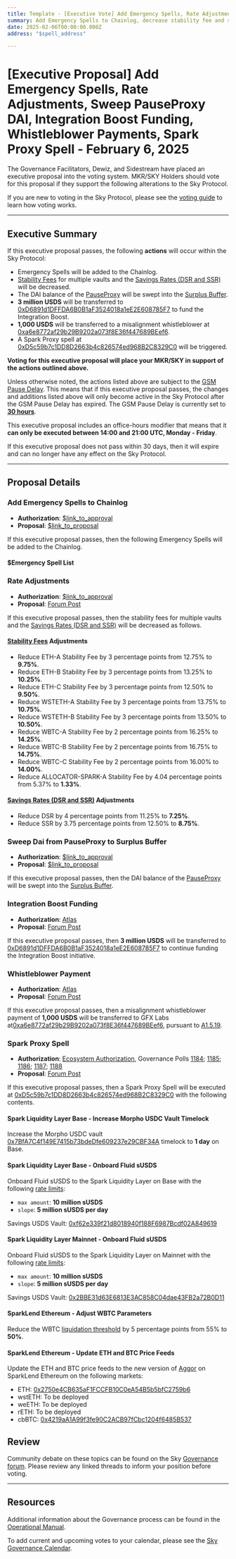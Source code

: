 ```yaml
---
title: Template - [Executive Vote] Add Emergency Spells, Rate Adjustments, Sweep PauseProxy DAI, Integration Boost Funding, Whistleblower Payments, Spark Proxy Spell - February 6, 2025
summary: Add Emergency Spells to Chainlog, decrease stability fee and savings rates, sweep DAI in PauseProxy to the Surplus Buffer, fund Integration Boost, payments to alignment whistleblowers, trigger a Spark Proxy spell.
date: 2025-02-06T00:00:00.000Z
address: "$spell_address"

---
```

# [Executive Proposal] Add Emergency Spells, Rate Adjustments, Sweep PauseProxy DAI, Integration Boost Funding, Whistleblower Payments, Spark Proxy Spell - February 6, 2025

The Governance Facilitators, Dewiz, and Sidestream have placed an executive proposal into the voting system. MKR/SKY Holders should vote for this proposal if they support the following alterations to the Sky Protocol.

If you are new to voting in the Sky Protocol, please see the [voting guide](https://manual.makerdao.com/governance/voting-in-makerdao/on-chain-governance) to learn how voting works.

---

## Executive Summary

If this executive proposal passes, the following **actions** will occur within the Sky Protocol:

- Emergency Spells will be added to the Chainlog.
- [Stability Fees](https://sky-atlas.powerhouse.io/#A.3.8.1.1.2.3_Stability_Fee-67e40a3b-f1c2-4dc6-b502-2affeab0b232|57eaf45219bea3b430c2) for multiple vaults and the [Savings Rates (DSR and SSR)](https://sky-atlas.powerhouse.io/A.4.3.1_Savings_Rates/5586fe33-b0af-41f0-9629-b1716c7c0967%7Cb3417d54) will be decreased.
- The DAI balance of the [PauseProxy](https://etherscan.io/address/0xbe8e3e3618f7474f8cb1d074a26affef007e98fb) will be swept into the [Surplus Buffer](https://sky-atlas.powerhouse.io/A.3.5.1_Surplus_Buffer/11af2ff0-8d73-806a-afb0-ca38393197d3%7C57ea2c54).
- **3 million USDS** will be transferred to [0xD6891d1DFFDA6B0B1aF3524018a1eE2E608785F7](https://etherscan.io/address/0xD6891d1DFFDA6B0B1aF3524018a1eE2E608785F7) to fund the Integration Boost.
- **1,000 USDS** will be transferred to a misalignment whistleblower at [0xa6e8772af29b29B9202a073f8E36f447689BEef6](https://etherscan.io/address/0xa6e8772af29b29B9202a073f8E36f447689BEef6).
- A Spark Proxy spell at [0xD5c59b7c1DD8D2663b4c826574ed968B2C8329C0](https://etherscan.io/address/0xD5c59b7c1DD8D2663b4c826574ed968B2C8329C0#code) will be triggered. 

**Voting for this executive proposal will place your MKR/SKY in support of the actions outlined above.**

Unless otherwise noted, the actions listed above are subject to the [GSM Pause Delay](https://sky-atlas.powerhouse.io/#A.1.8.2.1_Pause_Delay-a98b8227-95f6-4711-9d8d-f52cbc6ad2d0|0db30758e055). This means that if this executive proposal passes, the changes and additions listed above will only become active in the Sky Protocol after the GSM Pause Delay has expired. The GSM Pause Delay is currently set to [**30 hours**](https://sky-atlas.powerhouse.io/#A.1.8.2.1.2_Pause_Delay_Current_Value-09d2514b-3169-4755-a654-2c774456980d|0db30758e055d2d0).

This executive proposal includes an office-hours modifier that means that it **can only be executed between 14:00 and 21:00 UTC, Monday - Friday**. 

If this executive proposal does not pass within 30 days, then it will expire and can no longer have any effect on the Sky Protocol.

---

## Proposal Details

### Add Emergency Spells to Chainlog

- **Authorization**: [$link_to_approval]()
- **Proposal**: [$link_to_proposal]()

If this executive proposal passes, then the following Emergency Spells will be added to the Chainlog.

#### $Emergency Spell List

### Rate Adjustments

- **Authorization**: [$link_to_approval]()
- **Proposal**: [Forum Post](https://forum.sky.money/t/feb-6-2025-stability-scope-parameter-changes-21/25906/3)

If this executive proposal passes, then the stability fees for multiple vaults and the [Savings Rates (DSR and SSR)](https://sky-atlas.powerhouse.io/A.4.3.1_Savings_Rates/5586fe33-b0af-41f0-9629-b1716c7c0967%7Cb3417d54) will be decreased as follows.

#### [Stability Fees](https://sky-atlas.powerhouse.io/#A.3.8.1.1.2.3_Stability_Fee-67e40a3b-f1c2-4dc6-b502-2affeab0b232|57eaf45219bea3b430c2) Adjustments

- Reduce ETH-A Stability Fee by 3 percentage points from 12.75% to **9.75%**.
- Reduce ETH-B Stability Fee by 3 percentage points from 13.25% to **10.25%**.
- Reduce ETH-C Stability Fee by 3 percentage points from 12.50% to **9.50%**.
- Reduce WSTETH-A Stability Fee by 3 percentage points from 13.75% to **10.75%**.
- Reduce WSTETH-B Stability Fee by 3 percentage points from 13.50% to **10.50%**.
- Reduce WBTC-A Stability Fee by 2 percentage points from 16.25% to **14.25%**.
- Reduce WBTC-B Stability Fee by 2 percentage points from 16.75% to **14.75%**.
- Reduce WBTC-C Stability Fee by 2 percentage points from 16.00% to **14.00%**.
- Reduce ALLOCATOR-SPARK-A Stability Fee by 4.04 percentage points from 5.37% to **1.33%**.

#### [Savings Rates (DSR and SSR)](https://sky-atlas.powerhouse.io/A.4.3.1_Savings_Rates/5586fe33-b0af-41f0-9629-b1716c7c0967%7Cb3417d54) Adjustments

- Reduce DSR by 4 percentage points from 11.25% to **7.25%**.
- Reduce SSR by 3.75 percentage points from 12.50% to **8.75%**.

### Sweep Dai from PauseProxy to Surplus Buffer

- **Authorization**: [$link_to_approval]()
- **Proposal**: [$link_to_proposal]()

If this executive proposal passes, then the DAI balance of the [PauseProxy](https://etherscan.io/address/0xbe8e3e3618f7474f8cb1d074a26affef007e98fb) will be swept into the [Surplus Buffer](https://sky-atlas.powerhouse.io/A.3.5.1_Surplus_Buffer/11af2ff0-8d73-806a-afb0-ca38393197d3%7C57ea2c54).

### Integration Boost Funding

- **Authorization**: [Atlas](https://sky-atlas.powerhouse.io/A.5.2.1.2_Integration_Boost/129f2ff0-8d73-8057-850b-d32304e9c91a|8d5a9e88cf49)
- **Proposal**: [Forum Post](https://forum.sky.money/t/utilization-of-the-integration-boost-budget-a-5-2-1-2/25536/5)

If this executive proposal passes, then **3 million USDS** will be transferred to [0xD6891d1DFFDA6B0B1aF3524018a1eE2E608785F7](https://etherscan.io/address/0xD6891d1DFFDA6B0B1aF3524018a1eE2E608785F7) to continue funding the Integration Boost initiative.

### Whistleblower Payment

- **Authorization**: [Atlas](https://sky-atlas.powerhouse.io/A.1.5.19_Whistleblower_Bounty/fb2de9a9-8154-46b8-9631-a5dda875921e|0db3af4e955e)
- **Proposal**: [Forum Post](https://forum.sky.money/t/whistleblower-bounty-and-ad-penalty-for-misalignment/25911)

If this executive proposal passes, then a misalignment whistleblower payment of **1,000 USDS** will be transferred to GFX Labs at[0xa6e8772af29b29B9202a073f8E36f447689BEef6](https://etherscan.io/address/0xa6e8772af29b29B9202a073f8E36f447689BEef6), pursuant to [A1.5.19](https://sky-atlas.powerhouse.io/A.1.5.19_Whistleblower_Bounty/fb2de9a9-8154-46b8-9631-a5dda875921e|0db3af4e955e).

### Spark Proxy Spell

- **Authorization**: [Ecosystem Authorization](https://forum.sky.money/t/feb-6-2025-proposed-changes-to-spark-for-upcoming-spell-actual/25888/3), Governance Polls [1184](https://vote.makerdao.com/polling/QmUMkWLQ); [1185](https://vote.makerdao.com/polling/QmTfntSm); [1186](https://vote.makerdao.com/polling/QmWCe4JD); [1187](https://vote.makerdao.com/polling/QmbSANrr); [1188](https://vote.makerdao.com/polling/QmRKhzad)
- **Proposal**: [Forum Post](https://forum.sky.money/t/feb-6-2025-proposed-changes-to-spark-for-upcoming-spell-actual/25888)

If this executive proposal passes, then a Spark Proxy Spell will be executed at [0xD5c59b7c1DD8D2663b4c826574ed968B2C8329C0](https://etherscan.io/address/0xD5c59b7c1DD8D2663b4c826574ed968B2C8329C0#code) with the following contents.

#### Spark Liquidity Layer Base - Increase Morpho USDC Vault Timelock

Increase the Morpho USDC vault [0x7BfA7C4f149E7415b73bdeDfe609237e29CBF34A](https://basescan.org/address/0x7BfA7C4f149E7415b73bdeDfe609237e29CBF34A) timelock to **1 day** on Base.

#### Spark Liquidity Layer Base - Onboard Fluid sUSDS

Onboard Fluid sUSDS to the Spark Liquidity Layer on Base with the following [rate limits](https://docs.spark.fi/dev/spark-liquidity-layer/spark-alm-controller#rate-limits):

- `max amount`: **10 million sUSDS**
- `slope`: **5 million sUSDS per day**

Savings USDS Vault: [0xf62e339f21d8018940f188F6987Bcdf02A849619](https://basescan.org/address/0xf62e339f21d8018940f188F6987Bcdf02A849619)

#### Spark Liquidity Layer Mainnet - Onboard Fluid sUSDS

Onboard Fluid sUSDS to the Spark Liquidity Layer on Mainnet with the following [rate limits](https://docs.spark.fi/dev/spark-liquidity-layer/spark-alm-controller#rate-limits):

- `max amount`: **10 million sUSDS**
- `slope`: **5 million sUSDS per day**

Savings USDS Vault: [0x2BBE31d63E6813E3AC858C04dae43FB2a72B0D11](https://etherscan.io/address/0x2BBE31d63E6813E3AC858C04dae43FB2a72B0D11)

#### SparkLend Ethereum - Adjust WBTC Parameters

Reduce the WBTC [liquidation threshold](https://sky-atlas.powerhouse.io/A.3.8.1.6.1.5_Liquidation_Threshold_Definition/9170a423-fba1-4fbe-83c4-f55f2510a9db|57eaf45219be608847d6) by 5 percentage points from 55% to **50%**.

#### SparkLend Ethereum - Update ETH and BTC Price Feeds

Update the ETH and BTC price feeds to the new version of [Aggor](https://github.com/chronicleprotocol/aggor) on SparkLend Ethereum on the following markets:

- ETH: [0x2750e4CB635aF1FCCFB10C0eA54B5b5bfC2759b6](https://etherscan.io/address/0x2750e4CB635aF1FCCFB10C0eA54B5b5bfC2759b6)
- wstETH: To be deployed
- weETH: To be deployed
- rETH: To be deployed
- cbBTC: [0x4219aA1A99f3fe90C2ACB97fCbc1204f6485B537](https://etherscan.io/address/0x4219aA1A99f3fe90C2ACB97fCbc1204f6485B537)

## Review

Community debate on these topics can be found on the Sky [Governance forum](https://forum.makerdao.com/). Please review any linked threads to inform your position before voting.

---

## Resources

Additional information about the Governance process can be found in the [Operational Manual](https://manual.makerdao.com).

To add current and upcoming votes to your calendar, please see the [Sky Governance Calendar](https://manual.makerdao.com/makerdao/calendars/governance-calendar).
